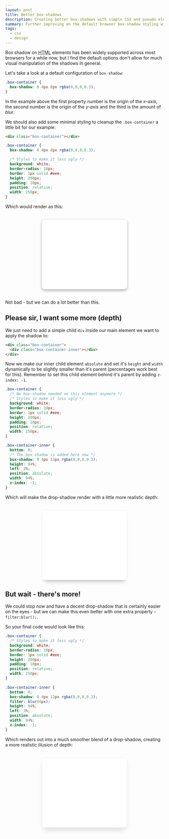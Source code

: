 ```yaml
---
layout: post
title: Better box-shadows
description: Creating better box-shadows with simple CSS and pseudo elements
summary: Further improving on the default browser box-shadow styling with a little help from well-placed pseudo elements.
tags:
  - css
  - design
---
```


<style>
  .box-container,
  .box-container-depth {
    background: white;
    box-shadow: 0 4px 8px rgba(0,0,0,0.3);
    border: 1px solid #eee;
    border-radius: 10px;
    margin: 2rem auto;
    padding: 10px;
    position: relative;
    height: 200px;
    width: 250px;
  }
  .box-container-depth { box-shadow: none; }
  .box-container-depth-inner {
    bottom: 0;
    box-shadow: 0 4px 12px rgba(0,0,0,0.3);
    position: absolute;
    width: 94%;
    height: 94%;
    left: 3%;
    z-index: -1;
  }
  .blur { filter: blur(6px); }
</style>

Box shadow on <abbr title="hypertext markup language">HTML</abbr> elements has been widely supported across most browsers for a while now, but I find the default options don't allow for much visual manipulation of the shadows in general.

Let's take a look at a default configuration of `box-shadow`:

```css
.box-container {
  box-shadow: 0 4px 8px rgba(0,0,0,0.3);
}
```

In the example above the first property number is the origin of the *x-axis*, the second number is the origin of the *y-axis* and the third is the amount of *blur*.

We should also add some minimal styling to cleanup the `.box-container` a little bit for our example:

```html
<div class="box-container"></div>
```

```css
.box-container {
  box-shadow: 0 4px 8px rgba(0,0,0,0.3);

  /* Styles to make it less ugly */
  background: white;
  border-radius: 10px;
  border: 1px solid #eee;
  height: 200px;
  padding: 10px;
  position: relative;
  width: 250px;
}
```

Which would render as this:

<div class="box-container"></div>

Not bad - but we can do a lot better than this.

## Please sir, I want some more (depth)

We just need to add a simple child `div` inside our main element we want to apply the shadow to:

```html
<div class="box-container">
  <div class="box-container-inner"></div>
</div>
```

Now we make our inner child element `absolute` and set it's `height` and `width` dynamically to be slightly smaller than it's parent (percentages work best for this). Remember to set this child element behind it's parent by adding `z-index: -1`.

```css
.box-container {
  /* No box-shadow needed on this element anymore */
  /* Styles to make it less ugly */
  background: white;
  border-radius: 10px;
  border: 1px solid #eee;
  height: 200px;
  padding: 10px;
  position: relative;
  width: 250px;
}

.box-container-inner {
  bottom: 0;
  /* The box-shadow is added here now */
  box-shadow: 0 4px 12px rgba(0,0,0,0.3);
  height: 94%;
  left: 3%;
  position: absolute;
  width: 94%;
  z-index: -1;
}
```

Which will make the drop-shadow render with a little more realistic depth:

<div class="box-container-depth">
  <div class="box-container-depth-inner"></div>
</div>

## But wait - there's more!

We could stop now and have a decent drop-shadow that is certainly easier on the eyes - but we can make this even better with one extra property - `filter:blur();`. 

So your final code would look like this:

```css
.box-container {
  /* Styles to make it less ugly */
  background: white;
  border-radius: 10px;
  border: 1px solid #eee;
  height: 200px;
  padding: 10px;
  position: relative;
  width: 250px;
}

.box-container-inner {
  bottom: 0;
  box-shadow: 0 4px 12px rgba(0,0,0,0.3);
  filter: blur(6px);
  height: 94%;
  left: 3%;
  position: absolute;
  width: 94%;
  z-index: -1;
}
```

Which renders out into a much smoother blend of a drop-shadow, creating a more realistic illusion of depth:

<div class="box-container-depth">
  <div class="box-container-depth-inner blur"></div>
</div>
